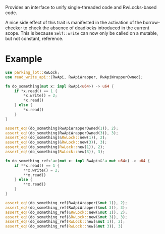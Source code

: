 Provides an interface to unify single-threaded code and RwLocks-based code.

A nice side effect of this trait is manifested in the activation
of the borrow-checker to check the absence of deadlocks introduced in the current scope.
This is because `Self::write` can now only be called on a mutable,
but not constant, reference.

# Example

```rust
use parking_lot::RwLock;
use read_write_api::{RwApi, RwApiWrapper, RwApiWrapperOwned};

fn do_something(mut x: impl RwApi<u64>) -> u64 {
    if *x.read() == 1 {
        *x.write() = 2;
        *x.read()
    } else {
        *x.read()
    }
}

assert_eq!(do_something(RwApiWrapperOwned(1)), 2);
assert_eq!(do_something(RwApiWrapperOwned(3)), 3);
assert_eq!(do_something(&RwLock::new(1)), 2);
assert_eq!(do_something(&RwLock::new(3)), 3);
assert_eq!(do_something(RwLock::new(1)), 2);
assert_eq!(do_something(RwLock::new(3)), 3);

fn do_something_ref<'a>(mut x: impl RwApi<&'a mut u64>) -> u64 {
    if **x.read() == 1 {
        **x.write() = 2;
        **x.read()
    } else {
        **x.read()
    }
}

assert_eq!(do_something_ref(RwApiWrapper(&mut 1)), 2);
assert_eq!(do_something_ref(RwApiWrapper(&mut 3)), 3);
assert_eq!(do_something_ref(&RwLock::new(&mut 1)), 2);
assert_eq!(do_something_ref(&RwLock::new(&mut 3)), 3);
assert_eq!(do_something_ref(RwLock::new(&mut 1)), 2);
assert_eq!(do_something_ref(RwLock::new(&mut 3)), 3)
```